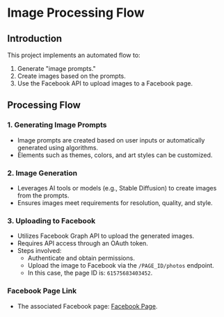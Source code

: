# Image Processing Flow

## Introduction
This project implements an automated flow to:
1. Generate "image prompts."
2. Create images based on the prompts.
3. Use the Facebook API to upload images to a Facebook page.

## Processing Flow

### 1. Generating Image Prompts
- Image prompts are created based on user inputs or automatically generated using algorithms.
- Elements such as themes, colors, and art styles can be customized.

### 2. Image Generation
- Leverages AI tools or models (e.g., Stable Diffusion) to create images from the prompts.
- Ensures images meet requirements for resolution, quality, and style.

### 3. Uploading to Facebook
- Utilizes Facebook Graph API to upload the generated images.
- Requires API access through an OAuth token.
- Steps involved:
  - Authenticate and obtain permissions.
  - Upload the image to Facebook via the `/PAGE_ID/photos` endpoint.
  - In this case, the page ID is: `61575683403452`.

### Facebook Page Link
- The associated Facebook page: [Facebook Page](https://www.facebook.com/profile.php?id=61575683403452).

